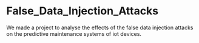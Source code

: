 # False_Data_Injection_Attacks
We made a project to analyse the effects of the false data injection attacks on the predictive maintenance systems of  iot devices.
